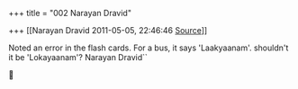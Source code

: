+++
title = "002 Narayan Dravid"

+++
[[Narayan Dravid	2011-05-05, 22:46:46 [Source](https://groups.google.com/g/samskrita/c/0rHwpQhfdWE)]]



Noted an error in the flash cards. For a bus, it says 'Laakyaanam'. shouldn't it be 'Lokayaanam'? Narayan Dravid``



